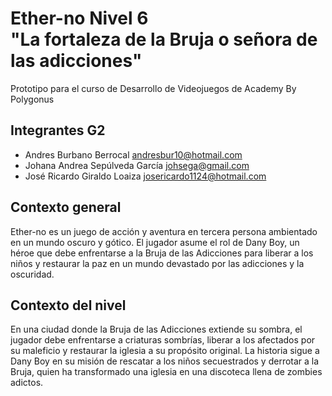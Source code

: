# Ether-no Nivel 6 <br> "La fortaleza de la Bruja o señora de las adicciones"
Prototipo para el curso de Desarrollo de Videojuegos de Academy By Polygonus

## Integrantes G2
- Andres Burbano Berrocal 		    andresbur10@hotmail.com 
- Johana Andrea Sepúlveda García	johsega@gmail.com 
- José Ricardo Giraldo Loaiza		  josericardo1124@hotmail.com 

## Contexto general
Ether-no es un juego de acción y aventura en tercera persona ambientado en un mundo oscuro y gótico. El jugador asume el rol de Dany Boy, un héroe que debe enfrentarse a la Bruja de las Adicciones para liberar a los niños y restaurar la paz en un mundo devastado por las adicciones y la oscuridad.

 ## Contexto del nivel
En una ciudad donde la Bruja de las Adicciones extiende su sombra, el jugador debe enfrentarse a criaturas sombrías, liberar a los afectados por su maleficio y restaurar la iglesia a su propósito original. La historia sigue a Dany Boy en su misión de rescatar a los niños secuestrados y derrotar a la Bruja, quien ha transformado una iglesia en una discoteca llena de zombies adictos.
